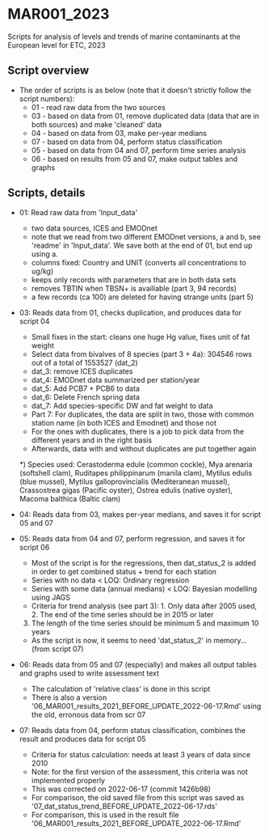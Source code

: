 # MAR001_2023

Scripts for analysis of levels and trends of marine contaminants at the European level for ETC, 2023 

## Script overview    

* The order of scripts is as below (note that it doesn't strictly follow the script numbers):    
    - 01 - read raw data from the two sources    
    - 03 - based on data from 01, remove duplicated data (data that are in both sources) and make 'cleaned' data   
    - 04 - based on data from 03, make per-year medians  
    - 07 - based on data from 04, perform status classification    
    - 05 - based on data from 04 and 07, perform time series analysis  
    - 06 - based on results from 05 and 07, make output tables and graphs  

## Scripts, details      

* 01: Read raw data from 'Input_data'   

    - two data sources, ICES and EMODnet  
    - note that we read from two different EMODnet versions, a and b, see 'readme' in 'Input_data'. 
    We save both at the end of 01, but end up using a.
    - columns fixed: Country and UNIT (converts all concentrations to ug/kg)   
    - keeps only records with parameters that are in both data sets
    - removes TBTIN when TBSN+ is availiable (part 3, 94 records)
    - a few records (ca 100) are deleted for having strange units (part 5)  

* 03: Reads data from 01, checks duplication, and produces data for script 04

    - Small fixes in the start: cleans one huge Hg value, fixes unit of fat weight
    - Select data from bivalves of 8 species (part 3 + 4a): 304546 rows out of a total of 1553527 (dat_2)  
    - dat_3: remove ICES duplicates  
    - dat_4: EMODnet data summarized per station/year  
    - dat_5: Add PCB7 + PCB6 to data 
    - dat_6: Delete French spring data   
    - dat_7: Add species-specific DW and fat weight to data   
    - Part 7: For duplicates, the data are split in two, those with common station name (in both ICES and Emodnet) and those not  
    - For the ones with duplicates, there is a job to pick data from the different years and in the right basis  
    - Afterwards, data with and without duplicates are put together again
    
    *) Species used: Cerastoderma edule (common cockle), Mya arenaria (softshell clam), Ruditapes philippinarum (manila clam), 
    Mytilus edulis (blue mussel), Mytilus galloprovincialis (Mediteranean mussel), Crassostrea gigas (Pacific oyster), 
    Ostrea edulis (native oyster), Macoma balthica (Baltic clam)
      
* 04: Reads data from 03, makes per-year medians, and saves it for script 05 and 07  

* 05: Reads data from 04 and 07, perform regression, and saves it for script 06
    
    - Most of the script is for the regressions, then dat_status_2 is added in order to get 
    combined status + trend for each station  
    - Series with no data < LOQ: Ordinary regression
    - Series with some data (annual medians) < LOQ: Bayesian modelling using JAGS  
    - Criteria for trend analysis (see part 3): 1. Only data after 2005 used, 2. The end of the time series should be in 2015 or later
    3. The length of the time series should be minimum 5 and maximum 10 years   

    - As the script is now, it seems to need 'dat_status_2' in memory... (from script 07)

* 06: Reads data from 05 and 07 (especially) and makes all output tables and graphs used to write assessment text  
    
    - The calculation of 'relative class' is done in this script   
    - There is also a version '06_MAR001_results_2021_BEFORE_UPDATE_2022-06-17.Rmd' using the old, erronous data from scr 07

* 07: Reads data from 04, perform status classification, combines the result and produces data for script 05

    - Criteria for status calculation: needs at least 3 years of data since 2010  
    - Note: for the first version of the assessment, this criteria was not implemented properly   
    - This was corrected on 2022-06-17 (commit 1426b98)   
    - For comparison, the old saved file from this script was saved as '07_dat_status_trend_BEFORE_UPDATE_2022-06-17.rds'  
    - For comparison, this is used in the result file '06_MAR001_results_2021_BEFORE_UPDATE_2022-06-17.Rmd'  


